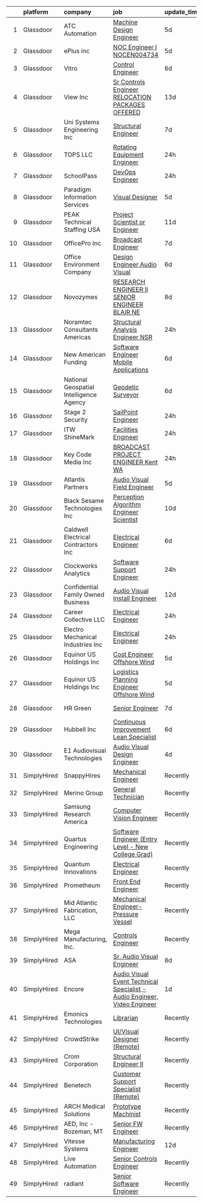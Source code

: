

|    | platform    | company                                 | job                                                                                                                                                                                                                                                                                                                                                                                                                                                                                                                                                                                                                                                                                                                                                                                                                                                                                                                                                                                                                                                                                          | update_time   | location                   |
|---:|:------------|:----------------------------------------|:---------------------------------------------------------------------------------------------------------------------------------------------------------------------------------------------------------------------------------------------------------------------------------------------------------------------------------------------------------------------------------------------------------------------------------------------------------------------------------------------------------------------------------------------------------------------------------------------------------------------------------------------------------------------------------------------------------------------------------------------------------------------------------------------------------------------------------------------------------------------------------------------------------------------------------------------------------------------------------------------------------------------------------------------------------------------------------------------|:--------------|:---------------------------|
|  1 | Glassdoor   | ATC Automation                          | [Machine Design Engineer](https://www.glassdoor.com/partner/jobListing.htm?pos=117&ao=1110586&s=58&guid=0000018316dd7e20a77c447eebcd74de&src=GD_JOB_AD&t=SR&vt=w&ea=1&cs=1_ecbd8f3d&cb=1662535958532&jobListingId=1008110578207&cpc=C6B4EF5A80B9F897&jrtk=3-0-1gcbdqvickf10801-1gcbdqvirihmq800-8392b6abfb5efa6f--6NYlbfkN0AxTW2I5hFMRs1ppfVaotPbiDcG--VYf6eQeyz1cvYZmvU7ipRBcyqBpcC9rIByUrSFZyx42CrwLrVhbfQ9snJD39V7r7CxggQeS0-r425oUZFC9vuHgg9oG16xTtpEcjtvWZW42ku6SxouiqMFgEivQUAhWzaJmOF49gFOVX9xqkWxNlug-GjwnFAkTm710B1swLps12nzHGLVaQYnrJo2N-PoyddDHggLhi41Vt2buU_cMXMZa5dT2bJsNh3nGsmkm0hxwEe_e3CBCYgjQBvj5_5b_ZLUOoxbLDJTFUaR4Roty-KPK3QXpTwGz89Q0HrKMoEBU60eCQx9YhmuvuwS9GNsYl5pnLnQUn1y7_IB2niDghSyDSGojB_f4ZJfnlH7Gx0aq9ISN-C009K_4ZmHe3e8GYH4NDym6tsbd4EID5JYdx1U8z1kPKp6dwgfEzWfgZc4vbVrtTKl_-LW9BryNvn6fpTQAW9h04g1AHtgsAWE2znO4VJQif8SsMmMQv2g2mbNZiBj276PcqWeFRt8)                                                                                                                                                                                                           | 5d            | Cookeville, TN             |
|  2 | Glassdoor   | ePlus inc                               | [NOC Engineer I   NOCEN004734](https://www.glassdoor.com/partner/jobListing.htm?pos=122&ao=1110586&s=58&guid=0000018316dd7e20a77c447eebcd74de&src=GD_JOB_AD&t=SR&vt=w&ea=1&cs=1_5dc84de3&cb=1662535958532&jobListingId=1008111393625&cpc=C4A69CCDBB3B9599&jrtk=3-0-1gcbdqvickf10801-1gcbdqvirihmq800-e62d58807affaec6--6NYlbfkN0B4q5ZfxtiYuHthRCrlNTaH3IgnRrb9iipLWN6eJD-7mZ_ik5fnnuNKhefJl6Hd361zlzf3QU9X6UiejdtsDhHShDiU1BZUW5A5RytRO4Ps3aKSwP3ZX7mBv3DvFTX_OuAv4cDBlZjjgLh0-7ix2jL-GRLng5TzsR9jFJZu558b7uMIYjus-rx0hupQzSFmDW-er1ECWT_o4trKLHRVT3gzqf85i8kWabKss5lHHsCCAYtjNsACwc8o9tcaTGMNlQjeYB8t0L8m9Ke3Chg3P0j7GyRA0u5fipw2k-HI3F7h5e_dHUaEA6cNLtcbwsF5i176Y-8_evFmfJPgB44HK7cyUua7i83tu3HadIcffguHSVPlHiUhlNMZ6SQojKUhJ0zPhQ9j7nDXBp428hhHTgtGpBuUxSDVSTTpRxU__MTKTQ4o7sZIVpJX3NaIFbeoQ2Msp5qpgZxkC7X28vWo3sid_6KUNsqmq8mqij4gcJsH0uAosD6o5gjKsSea_JNtBk5RXsa0DDCiswDwIaY7zdTqEFHsuBPjSGU%3D)                                                                                                                                                                                        | 5d            | Remote                     |
|  3 | Glassdoor   | Vitro                                   | [Control Engineer](https://www.glassdoor.com/partner/jobListing.htm?pos=115&ao=1110586&s=58&guid=0000018316dd7e20a77c447eebcd74de&src=GD_JOB_AD&t=SR&vt=w&ea=1&cs=1_7e924752&cb=1662535958531&jobListingId=1008106018521&cpc=BB41265FAA373850&jrtk=3-0-1gcbdqvickf10801-1gcbdqvirihmq800-3da37e8d4d71aeca--6NYlbfkN0CmoHxPwgEVBquF3gXrgxN522xrvyAfSOydE9nd9pCl5l9krlE-xcfRlmEKfDHt6LpwUTpr37CW8EsbkqTNHUt6ZGR_Df44UMxIQeI4BtUX1lHHikEWgDghCvzfOOPFbc1Ox3JXXddE084gfLNlc3-5Ur57so9XK-pESywotvaFGw73XQDWIBuLUxwBoEDeIZpw0EFcSnmNnQZm4RV_llJXJ-zVB5ljRVaZgFWSR6KpfJFhp6jzx41x9QadRqqTwKKsxZgzdyqLXbMLGNjpQ6c8Jju1DYxkwYeCjI1iNXKPnZunV9HVhhqargCzaciWxTeYsSzd_uE4hNN38IzSab3GNORPthYeStJ9YgkwWFjGsc4anKrFcjolWrbbGeoWk0heREUPTcDuK0GuxRIlMVi-xVgPRkT0Wg3eY1Hjo_KuAVNjEUu1npwoeGOvA9MFAIDyyGdEwuqOu9rMV8qoPrniVncAgPVDPjBo85_ddvieWQe9DDq45Y4i9Zq49pCLG-xCw4Ky9qIRbg%3D%3D)                                                                                                                                                                                                                      | 6d            | Salem, OR                  |
|  4 | Glassdoor   | View  Inc                               | [Sr  Controls Engineer RELOCATION PACKAGES OFFERED ](https://www.glassdoor.com/partner/jobListing.htm?pos=104&ao=1110586&s=58&guid=0000018316dd7e20a77c447eebcd74de&src=GD_JOB_AD&t=SR&vt=w&ea=1&cs=1_d43f19ec&cb=1662535958530&jobListingId=1008091705342&cpc=7F88A53B231DB5A2&jrtk=3-0-1gcbdqvickf10801-1gcbdqvirihmq800-14601f77e96c46fe--6NYlbfkN0Dxp9qpNDWgGBBZYNU2cI-Hby-RBAH9FTZGUz5sdBcoBrCp_Z2UkRh_9lB4NAXtCAPbVYEMbqAy7gE_RDGRj0jDYyqxIYWP_5BekXhjtPiuinbyMe8Uh1ewdpb9rgegqBZxkdFsNwxU6pcwiEXRXRt_dvjDQA9bAGPwwS86OMONJ5_lTzqRPF73lx8lkcVEKr-ei6UNTPXcBWDlXnsp5yPNETwRJ411W6KnPlJ3GsgAtILZ4ysSVjnF7BXfbQK8pSmWbUUKbHbHpArKNdN-JVKHSWQmOIGnxLPvQ0j2f-m7-PpV8z8JGyBuKAE6ij2WZvXtl5fyj7ITtLIhBum1xnFN5EyRuUL225Awbdw7UTO5F-COz6d3c7TeklWk2lFMK1oH1bMYyhE1pn_CaEKI5Vfo7D1fMBGQI-UT6XZAj0cjjCYECCPopn81_7yfphrnzt_mtsOYi7-tZXapQPdwsUaSDBYirRlrYkWL4PF9WX6MIKgYot2AL09Ey9R7eEE6bfcBSMNFBa67Pnq0_CRGaOtZS27ubFfSwCEmT54l5AgrsX0f0MDrh8fI)                                                                                                                                                | 13d           | Olive Branch, MS           |
|  5 | Glassdoor   | Uni Systems Engineering  Inc            | [Structural Engineer](https://www.glassdoor.com/partner/jobListing.htm?pos=105&ao=1110586&s=58&guid=0000018316dd7e20a77c447eebcd74de&src=GD_JOB_AD&t=SR&vt=w&ea=1&cs=1_6d573fd3&cb=1662535958530&jobListingId=1008103807697&cpc=A75C95C73A4E8B7C&jrtk=3-0-1gcbdqvickf10801-1gcbdqvirihmq800-0d20844192c24cff--6NYlbfkN0A4hgeKHdLyHgzaskNEvl2xXMVaueUT71iJOYpLYISQUHTwzmwXMv6kNOco5vvs4QeokPO2V3nktJpFAS7H-og5vAkESiTjrsD9rpim-4dmIIdvtDDlO05eReTbaSU2-wHQqeLnlL3v5TnNCk2h6uqYV38M_ZDFVoqkiBsfP775mEtACot5wEIO12-XgOGe4Lpwfx8uZFcCutuz2q8Lope_DTMlhO9FthSJZALu6Y3ZH-ITYedkAoY6tn8zcWTXV7aFTvexrsJv9W42MpWnxhegRhlA3pMIa-SqFy6TPkVKoQ7QqvtlqvkYMZ97KyelRfkxwRmv6k2KwZ7sG_0maDE9C8WoajuvzGkKKYYKXt5GKB9NA8wWgi7lqx3LEyhXkoqVvAk5iMR17Kg0zI0Qu7dSpqTSuO2snHhgHI6hTXaUXubB5ry2NJskSQA9VwXXF6hL3ud3HMJ_y232kV5vScw5sa_Oy335D4g8Otc8Uj9OBzSfwpsuofKtsRrC5OfcbrzCr9_jkoD0yw%3D%3D)                                                                                                                                                                                                                   | 7d            | Minneapolis, MN            |
|  6 | Glassdoor   | TOPS LLC                                | [Rotating Equipment Engineer](https://www.glassdoor.com/partner/jobListing.htm?pos=113&ao=1110586&s=58&guid=0000018316dd7e20a77c447eebcd74de&src=GD_JOB_AD&t=SR&vt=w&ea=1&cs=1_869ad7e6&cb=1662535958531&jobListingId=1008120919023&cpc=9E3121F390AE2874&jrtk=3-0-1gcbdqvickf10801-1gcbdqvirihmq800-0c9a04bfc421d009--6NYlbfkN0BZz8KV774Q7HHejtnP2PbhXnFnzGTD5fm4DQIk89wzV7m-_KDlbpFPEfm3Fm5iRiGHcKfBKBzIYB8SybcaviNSsWGOflTAsOf7vAirInvUPqxj7S4D8aBNpwHSukkMh4zy0jAEwNL9XOUoGWtUXfgOSue9kPW6X1r0-Qw0IdIlP7UYotSfHM9iRqRvi2l1sW4O8yfECfcMg6lwAe6BE3yHlmV2ysPliY8DydrKCnADkQ7AToAV4d48pwn8i2mM46wDba5mGDA_wQOA61h1BUoJ4uXRFxFS2Og_VrjGgxlx52CGf9gPUMza7yoFztPUZA28VGUtbx1AkaThlcG8LQmcYQb0Cs0DZc3t5g7DXsyQK7anfpfXG9dRN7tLpOj3yG-LSx8G6pKxHkecQep3KyGjHYPh-REbePAcDbaEAA2dz-wm5K8-HbFeuV4gEZCPrRZ4DZNTS2voHD1UyF_PiTVPFohuOlWXFbVtbwBTYjKJ5xfxCZR4ZNByP-zpaP1BgZCqthJtZkIvdQ%3D%3D)                                                                                                                                                                                                           | 24h           | Midland, TX                |
|  7 | Glassdoor   | SchoolPass                              | [DevOps Engineer](https://www.glassdoor.com/partner/jobListing.htm?pos=119&ao=1110586&s=58&guid=0000018316dd7e20a77c447eebcd74de&src=GD_JOB_AD&t=SR&vt=w&ea=1&cs=1_cd9792ae&cb=1662535958532&jobListingId=1008121500873&cpc=74FD5BE86273CE52&jrtk=3-0-1gcbdqvickf10801-1gcbdqvirihmq800-c71d19f271f654e7--6NYlbfkN0CtwOkgDuej6vPfWODMxjOIyNEohQmdYMppGq8y8dOpBjbpduG2qn5BAE57fIZUPY86lBH5W2kpVUOLHbqNhlK5a7harwnl6XCQAYRNdlF1wq2OPNKc0pv1lXKOhi7hV0bUQT5OHZrsmx-ySePh_1EVM7j-pFfr2x0fcIxWrTG5e4JZWrnwkfzX1LEaGnKsBYQ3BhraqH1PhMZjEgqDFyEU3GNANW6bsG0iPBUxaqHbPNIl_8wog1PwV6nkEs7cZYP-_sYpdko76a1T2973rmtl5biuMIb618HRXYRxPMJbhK8FoN7oP5lmBrVLz_GtPIic-31sTogw8yqsK7P62bmBZfzwJWsZGOIbCJdWygy3IvevYe5hNlSRTa4dYVphqnBJVZ2NbP-REYPuLokNm-XqT3qPjRKMFeLCx0qJA2RFjsO_tURowU3yp4fK_CoPN3rGyZ4SjLpm02MqwOjJI2tbteXsgfUTTuZKe6KCkQ4N-eA7BMe3s5Tx8Zp7DYikmnicfkegtuX33w%3D%3D)                                                                                                                                                                                                                       | 24h           | Remote                     |
|  8 | Glassdoor   | Paradigm Information Services           | [Visual Designer](https://www.glassdoor.com/partner/jobListing.htm?pos=130&ao=1110586&s=58&guid=0000018316dd7e20a77c447eebcd74de&src=GD_JOB_AD&t=SR&vt=w&cs=1_85eef5be&cb=1662535958533&jobListingId=1008112131927&cpc=71D4EE06E32D485A&jrtk=3-0-1gcbdqvickf10801-1gcbdqvirihmq800-4cdb3d30b84e9006--6NYlbfkN0BCrdkZwJJ7F46xjmsYHRIwMbsTlgNQHvWrG6TMtgfil7MMISLtDDZasha0E-9GBiuoRIGWNqBZtf_zjgV1aBYmpRaXqMlvcJAAU164ktJ18WqXyB_n9HHiAprAoiqKkBvKS_G5HMTH5rZpt0p6JuYxQ2Wy4XOPM_4VYrsmqJzFvv2k2oI7DwAGrPrpbbH3nZ41uDd3Q9pafhardw1Bp4hzGxpjpjZoJmxZndmx4UnLe2m1B7AcM29MetRqKrQr65WfrHwLEvG9H1GnUpuIpL3UsQpl1OFBdYYOZ-JQT72YhU9MQOyhVVdJBS5c9xEVcutMU6ihGzh9ZL_7_leKO7r-sv-4cQVhN1YC5k1-m7wQd6owOMjEmIbslONM2ePG1OuA7XUDqDwkEID_YP843mAfzzuMZ2IwYv6t-NxU34DdozvP937Cn5koHsd9Nn-TgJv4qjtyaqiY-3ZLg6kFGfUyPdUNr8imiAweSbfJsAdZDh7eycHknheHAOwWd4PGHok0e7qheeEEQA%3D%3D)                                                                                                                                                                                                                            | 5d            | San Diego, CA              |
|  9 | Glassdoor   | PEAK Technical Staffing USA             | [Project Scientist or Engineer](https://www.glassdoor.com/partner/jobListing.htm?pos=121&ao=1110586&s=58&guid=0000018316dd7e20a77c447eebcd74de&src=GD_JOB_AD&t=SR&vt=w&ea=1&cs=1_09c2b4ad&cb=1662535958532&jobListingId=1008097471670&cpc=0215C0D262B7DA96&jrtk=3-0-1gcbdqvickf10801-1gcbdqvirihmq800-d23e39e7204d0713--6NYlbfkN0B20m-AI7ta8PSQ37r03JgALjyOAOJXCRR2QVbUuq0zTRQrgPeVTlM7VmcQT2UX1OGiG1F-5W5JoOE2Gx7XMHu7fXduDT0qtEzp9io88mbP9UzDhOHctO4fs6xiFQTfWeUeQbD-dmPrIWdpenaTg0d6J03btil9by4zac8DKKIS-HVdnWnePLptYhsDH5O32NNlr91gsAFXvjshbbrwN3eOWDob7Xti1Wm_VOEQHjRqhuHQ8Mu5pM7DwdOFTxoG1PprpWEmajPOEM0RFFBPH2pSrQSkvn8dD9eYXUXtuwGleh_k6aBK0p0pBHia4BikdbXf8DVzZG18IbOJmChUr6M3U15SvHaDg-Cwfb86MdrnnyxpvOBFA2FmKjo5cXkqawHByANYIvrk9L4drZv8pxWGUePo9q0NtMOnxuN4KucMnfn_Y3edW7wW2q_GpmVWz0drVVGJWm194TMLlYZO2jUiju6lvCJ06LMdT4Bn2mUdF51aHwD1ajDHsFaF-Jt2kFiOEgcpH5XzYGNZV6Lfj1w5Bh7B92j5tZ4xkAnRFemGrvXFXBw7b0WvBK7P8OpMX12nCuZZAE973m7P_4z5iE4J_vk06KrT0lOHMqcBuDLQvBCDwFvoNyAefNGpwv1OcqEU2qJERZdci32f9AxTu0FSXeqrA41Rdf-nhnzsGdPWsVLV3ObVtikc)                                     | 11d           | Mobile, AL                 |
| 10 | Glassdoor   | OfficePro  Inc                          | [Broadcast Engineer](https://www.glassdoor.com/partner/jobListing.htm?pos=123&ao=1110586&s=58&guid=0000018316dd7e20a77c447eebcd74de&src=GD_JOB_AD&t=SR&vt=w&ea=1&cs=1_ea2e7b84&cb=1662535958532&jobListingId=1008104420243&cpc=618B7C2C2BCBC227&jrtk=3-0-1gcbdqvickf10801-1gcbdqvirihmq800-2d51e1f81163b2be--6NYlbfkN0D_8t2m6d50VhCpl4Fo9khjsC-oEtwkXb0TgrV3aVXbw4PK2Pzgt5bhDy7TAo35CUgnnQrlZMay49nq6opFI9fGCYkUnrU6m05JDrkXA7z_c7ZoitSeRJMer09WkT0fMVsdaNxq9p236xN3hPMTUZyAG9nPtfAgMDjMIkaqTPBtJCNazaU5Vtz2zm8t0fKooLaVFOBBO0O6oMKpEK48pUB9p7lw9k3DjK5-epk4z6dEq-8XKXvWKESotbyetfETg0oJxYV38Okge1GTrlBNNXQHCjA9tB-hpOKf8X0iqJyGJUWT0XI7LfBkjpYV47YzEhfuerfu4_z2PdRlld-TX7P0ftu2KtRS4P7_Ch37bCsmiT9jtQyZchT47rsKyQ7PzsLXHXZ6Z8juhTNA88ZRRCWGpbhvZLz8H9fmB9Ui4EiQKVSltwI1Ap0jmYCK8LPsUyRgCZTg6ndqsynvnT8UgcV-KcNl_zFuE30dGbEakZ7eF2fB1_FJ_n6Q4rtJJ86qQp4%3D)                                                                                                                                                                                                                                  | 7d            | Austin, TX                 |
| 11 | Glassdoor   | Office Environment Company              | [Design Engineer  Audio Visual](https://www.glassdoor.com/partner/jobListing.htm?pos=101&ao=1110586&s=58&guid=0000018316dd7e20a77c447eebcd74de&src=GD_JOB_AD&t=SR&vt=w&ea=1&cs=1_6ca7f065&cb=1662535958530&jobListingId=1008105675158&cpc=DACC69BB79D5C7D6&jrtk=3-0-1gcbdqvickf10801-1gcbdqvirihmq800-1fbf439055fb4466--6NYlbfkN0DfhRLDY5E7BVY3xhBTAobuSaZ3WR2SqAJ-w4NHeQGDZ_V54dt5D1-93CIxm49b3ScKRUMGAN3c7kXomdM_nSbi5TsrRxuoiedRRbllKH5jKiPJZbmarQ6L5zyZQcCm9M5ZPQPcr28TyMu0e3RQbetwTNGb8HnWbp2udjz0Gdl3J3ZqO1UkCQ0ankTNWw7Icmqt0yV0LuoGrbddaPwGvVft9STkScjo_ExhXm9_wuRiLbMOMg6Ldr4wZbKN7F-jotv_eH383Q_S2pn6ICnGtJbRMHp7uS4z6XR-u9h3Qlq4Hi8_G4tPXMWfTNrR_NpJUk2gOIeatiRLfrKE-5CfZ-YJWI1gRfCOKvEL7hz5RcmGdVqTkoly_SAv18ul-is-HvpKYWjua629j_zcUK7hCS_BSFIDBhTC7u_-b5sxHDztEG9V0VTGKYE3xAWHB-R4AvQJt3zwzyTWCRz377v698r46eBHClSfqO2q3fgpwweXPimXWL0869C1rf2RxCFdqNTO8FEqZJFIWuFbasDwQ-cz)                                                                                                                                                                                                     | 6d            | Boise, ID                  |
| 12 | Glassdoor   | Novozymes                               | [RESEARCH ENGINEER II   SENIOR ENGINEER   BLAIR  NE](https://www.glassdoor.com/partner/jobListing.htm?pos=124&ao=1110586&s=58&guid=0000018316dd7e20a77c447eebcd74de&src=GD_JOB_AD&t=SR&vt=w&cs=1_e4c27221&cb=1662535958532&jobListingId=1008101677567&cpc=2C0945AC5067B68B&jrtk=3-0-1gcbdqvickf10801-1gcbdqvirihmq800-3e5296bc081f0c57--6NYlbfkN0DzYURYHhOhcSs2kH59Vbc5dm2dr9cX_ohkgLaX2Bn0uAh7Jbtz3TTEINapujOv5k1-e5h44aEMS9wdOKrNtQpIAhlIqU6Z1u8SJ2J4MLWDmfpLfBsVOO73SMubbFa_3cHg-c4HC9XrUBsQD5CVzG10SrVMH-lz9NRbXCBDAN6hVemp9hCU0d4TndoRDGqvDnguz8gtDh85hlZyE0u0gtMYOdL-KUP1ZOms_v-gPggwvOllREwSoWuarmuT_lY0_3K6FYajz1uoPXbmsScM0fSSMjUgDmHOUBr-vLxua-irdZchRSq8O8e3NUSb1UjgPKGrbQ5jyoT1iKkLZyFg1Zjx9D9qma8TbJyWrmtx5e2NxHQaeosKkoaBnHGpafcOKtnbgi04WNjMcBI2Tl6S3dOD-pe0xnnuTGF7kaGCYfqz6OHyYh7LqTyMjsg6u013OG25RUbqRRyBl21ROOpARBf2e6Yde9TH2s0qlNS48fs9gnUTOSJlz7BK3Pi3umER8EbWnuTeVC12B0XZAFSjxCHHktpsWqdCJ07NQ2t9ESFkZMu5CKcmG_QAC1gSCca1o5kWtEuETrg-aTVgMcKaVVVMB03ksSiLDbbDgNMYrGcCx5l3Ry3Lq1TsfUk362hN_3c%3D)                                                                       | 8d            | Blair, NE                  |
| 13 | Glassdoor   | Noramtec Consultants Americas           | [Structural Analysis Engineer   NSR](https://www.glassdoor.com/partner/jobListing.htm?pos=128&ao=1110586&s=58&guid=0000018316dd7e20a77c447eebcd74de&src=GD_JOB_AD&t=SR&vt=w&ea=1&cs=1_10a23978&cb=1662535958533&jobListingId=1008120853021&cpc=A1F772DE77098288&jrtk=3-0-1gcbdqvickf10801-1gcbdqvirihmq800-3a5feb79f4159066--6NYlbfkN0DP5iA7rczblxWEmgIPMCbtpntgjKYhcofeH2wrZYmOPqkjhZQvSyVW_dxwzepuYH5365xItgf-UVt6aZ_iVDNYxMLY5oTACmB1uPS3G6qTCAj-0ri3vj_WsRMctfEhM9z9LzwmM0avbQNZb0UKteKCPzYxuBWHc6vfn6rvP7oiwNQ4Z-VCH0CUG5AVHDr-YKgjcQjPPJ6sKm-S2Zhtpzh4BwaXWZaEIanbFW-wc0FCLpWlZ0z0kYCR2KbUlVw6pRkzzhTqG-iOe1GS7ZP07MgCV7TNAgr-H9oRZriaxHuuURr2E1TgT4PMesVjSpcniexkn_JADP4Cig8DJrO5esAhqF0IPH-GJWdlnsIrjKc5QfE95r_1IjNybumL_wYqUPsOOtDF7T7dyNtFsFcG8vtl5Mzp7UdbyRSouDuxYXwFmkqRAZ6C68po_zrUX_vfiLMwv41iaYvDy9NTT-jDeui1Nxei6X5nJiBOW3hN81lr4ZujS-DoRFgIhmy9awxL0xAgYo5uF1PShQfYFBiBblXB)                                                                                                                                                                                                | 24h           | Indianapolis, IN           |
| 14 | Glassdoor   | New American Funding                    | [Software Engineer Mobile Applications](https://www.glassdoor.com/partner/jobListing.htm?pos=129&ao=1110586&s=58&guid=0000018316dd7e20a77c447eebcd74de&src=GD_JOB_AD&t=SR&vt=w&ea=1&cs=1_109be15e&cb=1662535958533&jobListingId=1008106208301&cpc=48B9F4758953335C&jrtk=3-0-1gcbdqvickf10801-1gcbdqvirihmq800-562762d3f7158ad4--6NYlbfkN0C2BFb7Ub2YUp4strrym9V3pWtjyRKtgHKt_kMzkewmGGJEved23y_kY-GSZp2akmMjsUKV7R2bQb72BZ1jI68-VYGWPKxXgMTueYPUjaNRXL9wU_G2hgCNqNMC5RztqPrMlW1nR6Ni6Qj-zJE3RvZpH_PkaF0yt89kK6_4QZW1UycLnvJjnK3W5f8ltyOPb4ekvGn5SBdIAkNmhC2KW7SMWpG0wn8zkws90NLO61V3imzCx0Rxs-o9k_g8cFyowhA_WKe5ipP_-gWqgPofKIaMEz7RoP0-7ZbzL8sZYtA-75sQWHhL-b7F3jyPg_mdkQilZZfppaP8cP1mivVGztWVed3eQ4rBRJSmx8yfh1AH4P0dWy2Cl5g5fUalc__shEgxx1XqOxl2LVohissZncyWk97Ot7DzOnhj36qo0-IsRA03pKKjH47DiezQWds2RWR66R8jrP8CoOvxbxDmA2TTbuB-anR65NR2jB27PsuN-tlGEXUWB2rLLyGSwIDcqSLqRCJslYeR17oJk_O_ZjUmeLNDdw1Xykw%3D)                                                                                                                                                                               | 6d            | Remote                     |
| 15 | Glassdoor   | National Geospatial Intelligence Agency | [Geodetic Surveyor](https://www.glassdoor.com/partner/jobListing.htm?pos=125&ao=1110586&s=58&guid=0000018316dd7e20a77c447eebcd74de&src=GD_JOB_AD&t=SR&vt=w&cs=1_f2b8899a&cb=1662535958532&jobListingId=1008105862411&cpc=E521981D00147CE2&jrtk=3-0-1gcbdqvickf10801-1gcbdqvirihmq800-a22b6bb25266de0b--6NYlbfkN0DV4VMfmBJI2fADxaSmO4APG19pQrP8HAfsIrAnoAIqcE_rNq7i6_LcOkQ9cOCbeF5cRvZfs5Va6AMvw6H6hQ6plovguo91NVvucUQRddPzmIh5AUUQfXGaPVqHDrkmifU2xsMijZ_iCLlw4zmxSdKITrUlZUJKPFpqU8W-Fn6ODe87w954FExzqpiL1UyFOFR8EucNxE0lH7nsk8PSeesytTN6c3nzOBjl5WVqkuhjA-68asrU4ed0nS7JKq-y2HA24lEZ-KQiEvevypcHZenLwtjdkhYQfMZeeRKgY92iSHTvF0Ej6rVDV-Xw081G3F67DueWBBu89daAipcjZZakLyPn8_pLjojOTp869jvjJTnWoYRLDOJB7UHbVMO6i_2bS8vtgjrjmsAEK8kfjX6kB1x5By5XslJCN-LRQ1FfwjWyNiX2uk1iYjYpq6jQwZeQb2AJQxowSGPo6Yo9sOC8OSBLMwUV9tp-4lzTvSWJPKqf9TCZDQHB1g_7y_fFNdWxv2uUGH4TbQ%3D%3D)                                                                                                                                                                                                                          | 6d            | Saint Louis, MO            |
| 16 | Glassdoor   | Stage 2 Security                        | [SailPoint Engineer](https://www.glassdoor.com/partner/jobListing.htm?pos=108&ao=1110586&s=58&guid=0000018316dd7e20a77c447eebcd74de&src=GD_JOB_AD&t=SR&vt=w&ea=1&cs=1_038c9fb9&cb=1662535958530&jobListingId=1008122108192&cpc=020BE1DDE5A95971&jrtk=3-0-1gcbdqvickf10801-1gcbdqvirihmq800-ab52e1fe7014b250--6NYlbfkN0A8T88lZYuzf-YiSocU980sXMNm8VYjkAjpTeJrhsXZBo5azuizjI5jDhn4NeyRL-DWMQZMu4xJQ5l7A6741QzoSK_bKV8uZMTRXsP6FYiybRrntL91jxXSP0VTeicyFcD6kJSww4hA0lorlDb8qW9GgVuiVIoLkqh2Xe1m9KGqmL7OKOrAd9lgoi8wFgWQpWbJKfPK0VeNSZb8D-FfSR00ai9ekuN6KPv4Ga8v_HmVoyIs31nf1XMAbzYZGZDI2CSrZf15IPsZHjM18VA_nVVwTxIw-LWlJU5PM1x4k6a8hR9M6loPH80Eaq7YksT9hGCUXgPQ6j_t1aVGQkv92lkE4aseTVQ-P94O-9JVps3ufHubpcyJ2-3yaxP9z-Lqd_WshcQPW9cIjlNINyrR6dszbtHdshjSmvb88Rt7cZmpYzdXHeAXc7zB0UfWslkGMxGXThsn23QJoEFyYaqbvrCzMGvgB_glhr-0xMj8b_Cvupjc6naNS5L8pBAI1ZG0KDf3sgZYmzZ8CXxzp9VG1N2Xzx7IGiqQwNUTJRqv9yG8UQ%3D%3D)                                                                                                                                                                                    | 24h           | Remote                     |
| 17 | Glassdoor   | ITW ShineMark                           | [Facilities Engineer](https://www.glassdoor.com/partner/jobListing.htm?pos=106&ao=1110586&s=58&guid=0000018316dd7e20a77c447eebcd74de&src=GD_JOB_AD&t=SR&vt=w&ea=1&cs=1_739db34d&cb=1662535958530&jobListingId=1008120376192&cpc=EE88C8A3E1CFDFA5&jrtk=3-0-1gcbdqvickf10801-1gcbdqvirihmq800-44c0b17439326c17--6NYlbfkN0DdLn5tXN_RiyJSiFodarGZFJKa8s6F6AK0THPBWp05MWFlkDe5FfH8VI1yTda2cv7r5i21vYl6A1-saS5tN1Q05MKCOARYjNPlpk1tyj7Y9sIEQGFgsN8MFSpjXA44-pStfchBBTaaSNZbaSENCGpvlKMqk9iIdO6qAWOpK2-AKZDH0dmNZ2i4sqPP4mx_wAgy8iDUhKdnE3821msQ2hpXfOyZ19L_DNu8CV4Pk4G2gRIPEd6G1V9eLptUupWyaoYOVgiQeh2a9AgNZFuZo5H8_KwWIR1CZwNwPrFWI9byMq5rCHOIZ-Rw6Cih0ZMYf0NPFZlUMCXxDS5UtgrUxoBoUCwIogeQ9mTICBhKdBdWKggjTaCJ7rjEI9qaqsdgZAQ4Eqqz7v3R17B6OSHUayVQs8aDWBNayJu7iIyfvK2SB6x28Am2IzY9nsBH8gGLC2yWO-rVuwC7wXFcy63Wf6OVLoHX3cksG5PNhgvjfF62Nx0plo65o7RpbdKETSVSdH_1f2fBIHOrGg%3D%3D)                                                                                                                                                                                                                   | 24h           | Newburyport, MA            |
| 18 | Glassdoor   | Key Code Media  Inc                     | [BROADCAST PROJECT ENGINEER   Kent  WA](https://www.glassdoor.com/partner/jobListing.htm?pos=110&ao=1110586&s=58&guid=0000018316dd7e20a77c447eebcd74de&src=GD_JOB_AD&t=SR&vt=w&ea=1&cs=1_c2988373&cb=1662535958531&jobListingId=1008121347823&cpc=8BB092BD934645DB&jrtk=3-0-1gcbdqvickf10801-1gcbdqvirihmq800-72c09329cab7f2a0--6NYlbfkN0DeyJ4CP5CzwT7broxeUwKBt3co1QwKwWitRQqJu2WRZ7VTCBHWaFrMvZ_3z0m_ZZdY2rQN8T5uL75e2TB78x8aHns3MSS88q-Mbwd42VmLHR2fSmQNP92DHHgcpYEDVSK4A6Y-QlmDEZjRt5wZZG1pxCvVz88uAKptwSNUJBin0miACgssDkiQvvLbP_jV-DFtoqjchiGFQ0XmcE2itSV2AuNWR-m53Y2xCzeJ0pJid9zpT1zc7lSsGSuT3QtKQvV815xMYkAOu5ASQ7Kt2VjED8mB7k4PKpoeCdheqd9PTuTbIcHpzmDsH_U-QiUh2iK-QyqSez3m38YeVBiJnoAueOjfZ9ETFILVSoWJsWBrcG-f4vP4-b9CABlJ0vLaAjflJ6BSLKBP7uejI5Z68ZLqFLmPW7ArUh-kYHLsylqJbpkt3Di3sCWIht2VkKpRQQFfaT5Y_SwdUK1TJxZvk2QNSleWH8Hijf7ydNB8JiWZP1rSWZknw44o53_WSNDdWfnRk6UXCQFpHQ%3D%3D)                                                                                                                                                                                                 | 24h           | Kent, WA                   |
| 19 | Glassdoor   | Atlantis Partners                       | [Audio Visual Field Engineer](https://www.glassdoor.com/partner/jobListing.htm?pos=118&ao=1110586&s=58&guid=0000018316dd7e20a77c447eebcd74de&src=GD_JOB_AD&t=SR&vt=w&ea=1&cs=1_4b78909c&cb=1662535958532&jobListingId=1008110928094&cpc=751E07EB93E4E93C&jrtk=3-0-1gcbdqvickf10801-1gcbdqvirihmq800-c90aae9174dd2011--6NYlbfkN0Bzkuy17zoNwKMVjyusHhR7JNYo3SmelKzW8jp1Pa4Tk2raGOEy5KgP-CL7RNQzIJddcZDa4uuKn2ONS8DoAqTT7XBXbcYTPeAPUMxEs4x3yv6YoHBkvECuBG7_KFHzEF3DxrEh_aWZmWTcgG97spBT_H6wMjX8n360IfxP1rUzk7NCWATTbil92OMYc6UjwL5TGPxZP-_GpmvusH9_503-MwmuQ5GUyQSY0nuRPi7VQJPmulCQ9OTr6soOALmCFEq_x19ejFlKaSgUW46yvINDFFQUerLCHOjhTG7ts6P1Hy7suaf73T9bKon9fgjnlTbVFAeBfN1CaNIrrWhpgXTviZg0_1_I5S4ihM62CE0ZVozWGtjB9KY1KIecQ96SAYJKJr-abMiIlbFkA39W9cVaYuQ4yBzZ3-wK6mfCkAL176fW6Dgkiy-uZi1He8XMouqGLKyLJ7yh6xIv2cIwXaXuKSpKE5H02hydcZTfKPvHkFx2e_yZvWtQtg6VhdmsHCsSdh7Ky6GSHw%3D%3D)                                                                                                                                                                                                           | 5d            | New York, NY               |
| 20 | Glassdoor   | Black Sesame Technologies Inc           | [Perception Algorithm Engineer Scientist](https://www.glassdoor.com/partner/jobListing.htm?pos=120&ao=1110586&s=58&guid=0000018316dd7e20a77c447eebcd74de&src=GD_JOB_AD&t=SR&vt=w&ea=1&cs=1_c71f66b1&cb=1662535958532&jobListingId=1008098487825&cpc=5F8B9684766EE3AF&jrtk=3-0-1gcbdqvickf10801-1gcbdqvirihmq800-c3521e09763f3571--6NYlbfkN0C1y6JstYOqKQSjlTzRNpLqbqc-mamcipwBCr4Y7LMyiluAs-o5z_e_okRZS9FQdbftxsT3fbiuqVw35TUbdAYh4NJuhU-3Q3jHuXL5MSE3OpRApm2MIDjKZeZOrnzeVRY6I68V4ME0jePah8BGdGWRqG_XXGF4hlcsio1L8Ys8wSAOaZdT4onGVJ5HUCkcQZgwovCdEwFsEXXUFf_X6pqTgo5xAzbS2T8FjRH3zYJ10deHaskUjuM077leLwcrgNd-PClwL3LDJqKogEXh5O6asUXzeonU1M5z-SQAw97Vaxv7BDQ_XBZRH6G-Z5X0lVJjD549c1VdwQ0BqF_AJWOaF9REVpgZbwFL61uCrzQrdyBv2fMGMdj94gOdDo-GT5sfDlIJTs82WpncUVTxzb-K_Br5SVeI5byvOhZqaivSNRQUwXVsbRL81rbuIk8MSgYubGaX1c3kW20Epc_KlZxwlG229lVRsn_loerfWFm2GvwOwazaePZgSpA6munJ-kbt9TIK8fW1neNl1dSp9Yg-xClngMQNPz0%3D)                                                                                                                                                                             | 10d           | San Jose, CA               |
| 21 | Glassdoor   | Caldwell Electrical Contractors  Inc    | [Electrical Engineer](https://www.glassdoor.com/partner/jobListing.htm?pos=103&ao=1110586&s=58&guid=0000018316dd7e20a77c447eebcd74de&src=GD_JOB_AD&t=SR&vt=w&ea=1&cs=1_0991e3f9&cb=1662535958530&jobListingId=1008105759850&cpc=24A9CCBCF91F1DCA&jrtk=3-0-1gcbdqvickf10801-1gcbdqvirihmq800-c5789d04e77af8da--6NYlbfkN0D788tVLZnHYB2JKTLmCXo4PydfvtZKcdbYx6lxKaz3ItHoPq3a-80QHd2lDdgq2WhtA_vdedbYtVS_WTcUcZy-kUwfyy19meEkqRNnzaV1sVr3plc3XvwkcjGUDuF0CXUKTGV2Na5AOUV1WG6Vu7a2z_2uILoQWyvWBxirGVQvZTJSMY91X631w5i3lyTZyENxLlEPsVM7cE4tJaqZ6plh5Y9geMTYBl6gi98lfuniMU63tkIuv9qRw3IA6chw8UqVeg1A9tMe35eKNH_e-O5z7VBFTAixg2qv6gmZNliJDTigKf3yzGCjqL9oCjSxdyU7UwQhAcLWv8XYNVFs7xEtbQINtpxwQpD2O_wyTvPURqIy1EWCBdlCfA1HX5v_UQiXyOoDSlSDocPSET5CaMmveJSSHSSbT2UPlRMeF4rbIQwjj9sX9SomESejeslALV7ob-deHuxXHYHCUfS9gPD_W65FxHnXnQWvhsi7LMgxDDfW7YYBnVxpLao2yfunQntjSLKeCUvGmg%3D%3D)                                                                                                                                                                                                                   | 6d            | Gainesville, GA            |
| 22 | Glassdoor   | Clockworks Analytics                    | [Software Support Engineer](https://www.glassdoor.com/partner/jobListing.htm?pos=116&ao=1110586&s=58&guid=0000018316dd7e20a77c447eebcd74de&src=GD_JOB_AD&t=SR&vt=w&ea=1&cs=1_9e57088e&cb=1662535958531&jobListingId=1008121698315&cpc=88C71AD61D38E582&jrtk=3-0-1gcbdqvickf10801-1gcbdqvirihmq800-2661ce94089a0592--6NYlbfkN0BxkLIcfe0oqaYINownie861a0BJtkzmJW-WyGv8J0JYOtHV1ep8m0iaP5v614nI-PJbfQ_UMnb_xv0SqsmI31aD_P8kvAu3nrr-NtaWAmMtA9YPR3x-MeptLqA5no66nQnEV2y--RdPyHqDbS_ZVOqVsDrVnFuObCpUBJGpnRkLclzIBuQuIC89bi2STwvwlNglF1YaakioIt0nRYLAO9cghFtGvBa14Mi8WfDeo1qXOamfZYUhrn0Pi8Q46dhQMF6viNuRIfj8I4MY04akvPixEaiFHzbmLrIH_KtJCyZflJCYVRBflbk2uQC8OL1jYhwr1WqNMcY1UaWBW8KrAoTz0TanuDBpBQ59sQhk43Jn93dXorUnoNknEN80OYgXZR8vrDkMhLEZvyRDrkJxBQtiPAgtSXKG1mWTqKPqZGE9wxDxIFudMB1eTgXR1P08jGpSyB-NzFo9e0X0vSap5GZkJoHuenZ8CwKjbnF8G5HxNcLFmJ7CD3tPWPWG89wO2DlV95TzpfglA%3D%3D)                                                                                                                                                                                                             | 24h           | Remote                     |
| 23 | Glassdoor   | Confidential   Family Owned Business    | [Audio Visual Install Engineer](https://www.glassdoor.com/partner/jobListing.htm?pos=112&ao=1110586&s=58&guid=0000018316dd7e20a77c447eebcd74de&src=GD_JOB_AD&t=SR&vt=w&ea=1&cs=1_5e823471&cb=1662535958531&jobListingId=1008093620010&cpc=006647ECB170E34D&jrtk=3-0-1gcbdqvickf10801-1gcbdqvirihmq800-8351638004ed9ba2--6NYlbfkN0AmKJ0F-d9xa_gIHcuEmcrcHxM_bdhlVO0AJ5gaR5K1J72Z1Mzppb5uYUFF0EBpm4Fb6vNpi4fmP_jB5ppA4fkJduXgJdopSq_n2KqEL-MZ4SmQ52cRgen9q3I4Yxb70Gn6pjgU_Il7NZpmMcKAITkY0h47ZTq_Qb-atuj1j6aeRTAis5yGeaubEphl9-M3-2nGBbxkc8OAsSRMV1hJtjuN1m4qBCH0IU9VrM3AiX1bgzEPKfW8V_HA3ZjfgHBxdq9-_fWq6zimUX1-czpJVNa6g-0x_o6FZxGHrhC3M2IsYguoTkdSeCsb-k9o8cxlcQaAobCnKn9aWPdUY2jeZ7AoRh7b3RWjV1B6vdf3qwLzy-UV9OG0eD5x9Fdeo3giBXnpmvAq-fPoFB6Fm0nYrGKtCtCn6n8wAAKqhqsfRB64uIW3fBKm3wFhdqBwhQeuan3Inv_bO_V3lqUCNpv8dvaFdMSroS7sfG9O9Dz6aDBVeWXgoXa1Nvir9xyxyytYsdJPktkj9e3sAHt6qKT9hp4s)                                                                                                                                                                                                     | 12d           | Houston, TX                |
| 24 | Glassdoor   | Career Collective  LLC                  | [Electrical Engineer](https://www.glassdoor.com/partner/jobListing.htm?pos=126&ao=1110586&s=58&guid=0000018316dd7e20a77c447eebcd74de&src=GD_JOB_AD&t=SR&vt=w&ea=1&cs=1_50c1fbc8&cb=1662535958533&jobListingId=1008120413462&cpc=619322B613A5457C&jrtk=3-0-1gcbdqvickf10801-1gcbdqvirihmq800-2eeb9456ab838cc9--6NYlbfkN0AY4guaBc_odNxnJHTncvfwFu86WvDwtbc_K-gSZc1x5NPDcKz_OCFY5hxcHke5vIXnOIEsbX3MNkvp4pwWLljqUnqu5FUcor-iL5WZ1QI2Z6qAX-KfuqqtA2iXshnfDvE3QLbjzqZ3aDgJQDEjESYLRMCLtPPdeRVV-c18ZR2Bbod0YwWsrQ3IgWUKZVJBwkbOZMOAa38E53Sc6tGMm7qQq3Nv4DwcJ7k_hYK7N5Jaon2zcaKWSdXU_tlhM2srTdxb9bDldR6hpRD4Tew16LoJoTRImGVBlT9jJDXNSva98mxa_eI6rUuaOCnTGd9H7nDh92YKH55G4ds4KsU7dLuhM7taqgpC5KTmFqtfWOPLPQsBSGqhQg-krW2QFaEbtvysMN5hdD0Iyqi_Bpo7uPKju4h4Rx_NLHVTZbRSsS_bCWi-8UdSN97H7gaulEAvOQzpIyL_R0akVh6QDsXtDhFTeixqwtcWMupdX51FApBdViGQ3zctirFndnvAc5CiT0V5ECOLQilgMw%3D%3D)                                                                                                                                                                                                                   | 24h           | Denver, CO                 |
| 25 | Glassdoor   | Electro Mechanical Industries  Inc      | [Electrical Engineer](https://www.glassdoor.com/partner/jobListing.htm?pos=127&ao=1110586&s=58&guid=0000018316dd7e20a77c447eebcd74de&src=GD_JOB_AD&t=SR&vt=w&ea=1&cs=1_9f10f048&cb=1662535958533&jobListingId=1008120668226&cpc=39EF89E0C6A5CFA2&jrtk=3-0-1gcbdqvickf10801-1gcbdqvirihmq800-284c0c9d257aad52--6NYlbfkN0D3_HctuqpOfrO2rhrAC-ktBYgyBmb0htGnyn8ONGRm244Jgb7KxuJ-B4FVptT3VnbsrL0uFoEH6Qu_ek_wxIfIrIzq75Z9soLRhN-adSL8ZXwCfZHjZ5A8ngLARdxdMwZyqz9RvOnv0448KR2kEaSR6OkZn2OQkJ09cJ5QWk81XE-0yMA18r561Aa6W0SrREO9ksPHcaVbdbGrVWaMA-m6rmj4g3tQzacJ582NhBq4eTlN4Yy_CrJUE6PzTu_gmAuULTT2d-QsSQ-4xi0fNh7BgG4BtFMw9OQvQVQzjoohI0qXINkukvarGhgLno1-Tli6J-oUmNdFXGqGGE-PGy17Q3jTaTUDsKcNpWbG3ARw3blzDNht00XM0AZt4mS8x13oej-Mola4n4SCxnI2kbHA3OIJAgQiJj7HiTyg7N077Gx9F8hfbi9L9KG8vB6XrTSXO1-eBdGHflz7btLsFNEPFUDAoBvetttPq8QqaPQvKAH6p3eC5qgeqyklzcYVZf215LvpE9z-Wg%3D%3D)                                                                                                                                                                                                                   | 24h           | Minneapolis, MN            |
| 26 | Glassdoor   | Equinor US Holdings Inc                 | [Cost Engineer  Offshore Wind](https://www.glassdoor.com/partner/jobListing.htm?pos=107&ao=1110586&s=58&guid=0000018316dd7e20a77c447eebcd74de&src=GD_JOB_AD&t=SR&vt=w&cs=1_72e070ef&cb=1662535958530&jobListingId=1008111317809&cpc=64700DB08BFD2EAE&jrtk=3-0-1gcbdqvickf10801-1gcbdqvirihmq800-7b293042f945d792--6NYlbfkN0BlkaGoolSzreTGnnVP3nHf4jqpzqQ2ZdTEUjpG826sDQwotBQSl9tbPeet8uxgt_gWqAzOT7jFRKSgYCbEySFl-LnlbTgsrfYdnVmJckkS34gE802a8xsPxM4ICWpVmIbnF8gEgplqCSqkA-Ptytdi_cADiSxwWfbdNjoD4-j5wPIMTZE3VfivSQSGVB4JLqrl1Bk2UmfU8dCHISuqXHFK8jWaOEpdvme92riOQ-uV62i03zrWz3fKxXzgWrs6q6IoYuzhMorlf1p9avwGBVNipXDJD63bQN7anAPjaRnN6SxvZmrBfGyRxbwYS7jwRxH0FuReYuGA0FCo70aS32FQmUnOWHHolzt0tI-KBsGycVbHgxA-dGzlL9x0p3kcLGTBGXYQpC2tsHvQDFuUkO1r3jlpnpOB00vr6AIso2YFmjiYhAlRUWaWkp2Cdy4l187wIsBiUBqs9CF8Iwr4empo2Xbh5HedhwovAa7BtZq7_Hy3b64xC4d-0Vg7vjZP-IGVuK6v8WbdjIwktgWSZvVeS_29gtLoabinSU_f_CIlTR6iQoXc2E9-eIIM__7t0-cjupuWB7MZCi2ACOKEKpyzpCOkaqf-TrJo9ZMlpGPnzdbcIC38XSrVlFau6vbEME1MIy_Tu1YTFYTPvOxGLwJEVZEnqOG-uaQK2WsZ2nddq6ywgUisxsKstvTRDmaQNiUFV9IQtP4_fA%3D%3D)               | 5d            | New York, NY               |
| 27 | Glassdoor   | Equinor US Holdings Inc                 | [Logistics Planning Engineer  Offshore Wind](https://www.glassdoor.com/partner/jobListing.htm?pos=109&ao=1110586&s=58&guid=0000018316dd7e20a77c447eebcd74de&src=GD_JOB_AD&t=SR&vt=w&cs=1_6b018817&cb=1662535958530&jobListingId=1008111317643&cpc=3BDFD099D8AB9A68&jrtk=3-0-1gcbdqvickf10801-1gcbdqvirihmq800-aae038cc7f79704e--6NYlbfkN0BlkaGoolSzreTGnnVP3nHf4jqpzqQ2ZdTEUjpG826sDQwotBQSl9tbPeet8uxgt_gWqAzOT7jFRIO7CN_4D30USXQ5-ZYbHEKhQcfbnJS2y221Kfv1HZTajTVyLMzkRYj_6Nm5_V_wyTin1nSydLmeS5ppGswSnZVjUARh5ymMKmb7V3mcoLvYvD8ks6zSMDsr-BnT2kLDPnvPbdl4rVI7i458ZmjHmRdbJfgUFn3uWVvaqSjJonrUSibt58kGwkW5MpLOMDYpwIo6_g3InYoDbYgfQMP-I6LgtMKsZiFopSQgIrLrArHrxXKuGrEBMvZhna9qDQCbv_SeK0Ut3wmNX-Wcf46uv2Ri_ZJKxDDWpFvjwY-uXCK8-_s59FWIMAWIlBYgVGjbUGLFcgOG3Y2M3K7MfMhW5lZyfHtxxLbUv_yRcL7PElfFzYwYAZRJuToFjEpShZeNj-kfjHFVPlvszlRgVVCImwTSvsbcTZKeZn1ig36rQG5r3tmdAk_zF-PgTz7_bGQOs8VqON8mDmzJO16iLuSyWwjycJn6YxPXA78MQYG3zatw9cxVHBq3x8FpP1GeNAYIHoaggFYZ1I1avijlOZwOqPINXz3-deYP2HRjsA5QIgnN9lt9JVanu_dNGIDxxD6ZXLVFDFWKLT2lnejwqhb3KhXD4BjdNia-6-ChPDu8zVUPNCauPGayks7kGsXinUMc4w%3D%3D) | 5d            | Stamford, CT               |
| 28 | Glassdoor   | HR Green                                | [Senior Engineer](https://www.glassdoor.com/partner/jobListing.htm?pos=111&ao=1110586&s=58&guid=0000018316dd7e20a77c447eebcd74de&src=GD_JOB_AD&t=SR&vt=w&ea=1&cs=1_a5a06b4f&cb=1662535958531&jobListingId=1008103797663&cpc=CA71C00C0B35B860&jrtk=3-0-1gcbdqvickf10801-1gcbdqvirihmq800-e10990b41f44b0c3--6NYlbfkN0BxZgn50Twco20qzNqQlrdg8nFmpAv8O_TpqLs5FokkdM33xPNoGqnDzvEBhl0c08aoP1jpfwLSrubhaEPKCbGY1co9Knl_zTvcvSBhYgSGxVpvl3m8l7f9IzgGLWkqlyBFs5JdXdG5EWXSQibJnznGdstqRtVp2gLutP_cGZq8I70Ws_z5yDAHjPL-1k2_VEZrJtE-3PfIIM90AT4uvl68iRmehGBvoWCPqIe2aZjVOAJohOH4yKeFWPhc1XHa2v4IiLDmlFkbKj8n9iZK0-LxpKMrpGg9sJJDQMoYTYiBmpUknyKnP5jR_57pmxd-tgn_buy4IkQow5aaOvY_3OD0hFfpNq35VXushoQukMYMPNlitjrdNV7Q-I4u2FRkowpu44F6KlujAxEwBVRN6SOS4io8JMs2y9Huzh6Ky7zYKAAUR4QF7rK1luqf81FG7VaJUV2ZLF1sZB4E3zePxnyIcVSWcXw6dwUQLzDqkchqiMQLZZexU7iUn-Ypko1IrWE%3D)                                                                                                                                                                                                                                     | 7d            | Colleyville, TX            |
| 29 | Glassdoor   | Hubbell Inc                             | [Continuous Improvement   Lean Specialist](https://www.glassdoor.com/partner/jobListing.htm?pos=114&ao=1110586&s=58&guid=0000018316dd7e20a77c447eebcd74de&src=GD_JOB_AD&t=SR&vt=w&ea=1&cs=1_fdca4959&cb=1662535958531&jobListingId=1008106634866&cpc=C94B6D3FE0E785CC&jrtk=3-0-1gcbdqvickf10801-1gcbdqvirihmq800-029cbb2b1c707bf3--6NYlbfkN0ByYKONGmsQfzCtXjaZLNxxJH4fKpPy7PbAtkdBLwHhBFy2ja0L_61qgZU-EurdwJTTV0S-5jHeSJEexoJpXjj3TU2UY6BX7eDE_6C4fy0xWYtfe8h4KV9J7OnyXwR5x_gmwkqtXcUau3vmxx8bii2Z7O8Uqjz5y_GGTB5i2udrjiFac8WQP_bsJRasahqbWXUtmWIO10qQrMIoXB6GIHyzxAdq_om8r7ZpKri_KjH1RzrFhobAkPmaBTcG3WBPJjii8_7fNvpPDuYJEotiu7KiAnLfWis2TT6LsIxaamVcmV_0Gb5SEwtMI-8Urw_AW-QNja4tPGbnCZCnHfUa9McsuIOnxCVrGGc4B9iO2ZdkLC4v5tS-QtPTotOQTysLstolETCezLB4SIhbTaysk-nMqZCHnMCKO9qvBaP_Lilx5uGjVPXrro9MnhAyOBFohJw-keajcrnt7GFYbE7GwcDy-ggP2_quWuXp3lc9cG33_NULkOGPEobnxvc_OjhRMWnxAQumajvoLP3wNkX8LDD7Es_BZYeaP2U%3D)                                                                                                                                                                            | 6d            | Lincoln, NH                |
| 30 | Glassdoor   | E1 Audiovisual Technologies             | [Audio Visual Design Engineer](https://www.glassdoor.com/partner/jobListing.htm?pos=102&ao=1110586&s=58&guid=0000018316dd7e20a77c447eebcd74de&src=GD_JOB_AD&t=SR&vt=w&ea=1&cs=1_f19297d2&cb=1662535958530&jobListingId=1008114180800&cpc=70AB7DF4C657B6BA&jrtk=3-0-1gcbdqvickf10801-1gcbdqvirihmq800-bb544c968c69e3ab--6NYlbfkN0A4hgeKHdLyHgzaskNEvl2xXMVaueUT71iJOYpLYISQUHTwzmwXMv6ktk6AUPSuLYYga7hqXnIFRX4Jw_ptz-4a0hyVPB_g8zodUdRb7BZugoBuawrhw8Q3xrOCFBh-yT89j1ek5MIo1V0CBKU6O1vO_t-rdav4sM56WLuYibGgdd6xX1jrXqutv8BZGVJ_AARAHn8K-eoDh9RLTz91lMpzL4E_P0FslAq3bOuV0vv196CUQ4-WJYizNIcq2hedmxHKiadbnkpkmMlx4ZeNtR5FwDG1MOtw_BZSY9OiO8WO6YZTQf-aI3Fv4t5ThbWCMXgbWCgzR8XzjHEiL06uFQXm9hOCCGCev3hvbfHs6x-hX16BLQp3PGY6Wvph52q9tBJwVoFAG87hTsIfeYqxdr3IAogyIez0IHP4uitJgCHDre7A9J8JjuCFSrgkVXndrvG9s85VpeB-z1KE2pvRVk82ob8In69azK7vQvkB-PFTUJdRNz-ksMXgbha18ZvsTUNvg8t2emtlCHCGUOEQB41a)                                                                                                                                                                                                      | 4d            | Phoenix, AZ                |
| 31 | SimplyHired | SnappyHires                             | [Mechanical Engineer](https://www.simplyhired.com/job/6n9iMUb_c2KhEbCGr8pjSHfe2LkQD1XsNGf4AIntMZAcmDmlx6Sc8A?q=visual+engineer)                                                                                                                                                                                                                                                                                                                                                                                                                                                                                                                                                                                                                                                                                                                                                                                                                                                                                                                                                              | Recently      | Santa Clara, CA            |
| 32 | SimplyHired | Merino Group                            | [General Technician](https://www.simplyhired.com/job/vWuynUshpGvQ57fGRGmM4pvZXIqBuyHKNfzYj9mTmvP12PUPDnzs9A?q=visual+engineer)                                                                                                                                                                                                                                                                                                                                                                                                                                                                                                                                                                                                                                                                                                                                                                                                                                                                                                                                                               | Recently      | Mountain View, CA          |
| 33 | SimplyHired | Samsung Research America                | [Computer Vision Engineer](https://www.simplyhired.com/job/RSQ020TQ3h22PvLujhbMkgEAhdyE8aoyD9yiHghdPT62Bytt4DxLZA?q=visual+engineer)                                                                                                                                                                                                                                                                                                                                                                                                                                                                                                                                                                                                                                                                                                                                                                                                                                                                                                                                                         | Recently      | Mountain View, CA          |
| 34 | SimplyHired | Quartus Engineering                     | [Software Engineer (Entry Level - New College Grad)](https://www.simplyhired.com/job/0-kibxoGpVj1k26pFH4E-Bzequ3rK05V-16JdeVp5UhCRqMCWut2xA?q=visual+engineer)                                                                                                                                                                                                                                                                                                                                                                                                                                                                                                                                                                                                                                                                                                                                                                                                                                                                                                                               | Recently      | San Diego, CA              |
| 35 | SimplyHired | Quantum Innovations                     | [Electrical Engineer](https://www.simplyhired.com/job/lKls6a72r-SZWyNfg2TPnvE6_9FkYqtkarfAHUPRWTnYO0iXf1ZW_g?q=visual+engineer)                                                                                                                                                                                                                                                                                                                                                                                                                                                                                                                                                                                                                                                                                                                                                                                                                                                                                                                                                              | Recently      | Central Point, OR          |
| 36 | SimplyHired | Prometheum                              | [Front End Engineer](https://www.simplyhired.com/job/thGtbtGEi0ZQU6TxhVMBIj1ZJf2YZcxyYWxC_ZT6PdcxkvaWYQ4a7Q?q=visual+engineer)                                                                                                                                                                                                                                                                                                                                                                                                                                                                                                                                                                                                                                                                                                                                                                                                                                                                                                                                                               | Recently      | Remote                     |
| 37 | SimplyHired | Mid Atlantic Fabrication, LLC           | [Mechanical Engineer-Pressure Vessel](https://www.simplyhired.com/job/aw5W7HkqiEO9IzGuSms-q-Xj5Dnim43d-0wYtVninuna-gV75bqdWw?q=visual+engineer)                                                                                                                                                                                                                                                                                                                                                                                                                                                                                                                                                                                                                                                                                                                                                                                                                                                                                                                                              | Recently      | Washington, PA             |
| 38 | SimplyHired | Mega Manufacturing, Inc.                | [Controls Engineer](https://www.simplyhired.com/job/A-PuLvSL_MSX4LQRH98oIWQQrXj2TQ7eGS_jFvpYgV-Fy8o4GRfiNw?q=visual+engineer)                                                                                                                                                                                                                                                                                                                                                                                                                                                                                                                                                                                                                                                                                                                                                                                                                                                                                                                                                                | Recently      | Rockford, IL               |
| 39 | SimplyHired | ASA                                     | [Sr. Audio Visual Engineer](https://www.simplyhired.com/job/u6HjEjOoK-LxAqZRk5lo7pkZ2qO5N5BIEqkDodoAOVOT9T7rFMTpMw?q=visual+engineer)                                                                                                                                                                                                                                                                                                                                                                                                                                                                                                                                                                                                                                                                                                                                                                                                                                                                                                                                                        | 8d            | Santa Clara, CA            |
| 40 | SimplyHired | Encore                                  | [Audio Visual Event Technical Specialist - Audio Engineer, Video Engineer](https://www.simplyhired.com/job/FN6OK5E-xE_Wm9934_uQfHfV-Hq87R6k2mc26yfDtbWCBww9T2GyKg?q=visual+engineer)                                                                                                                                                                                                                                                                                                                                                                                                                                                                                                                                                                                                                                                                                                                                                                                                                                                                                                         | 1d            | San Jose, CA +11 locations |
| 41 | SimplyHired | Emonics Technologies                    | [Librarian](https://www.simplyhired.com/job/ITbepDX8WKzL-d4ZC7XnD_QCgRHomuWcxUfdQLeHBFk6BRF-R8zdxw?q=visual+engineer)                                                                                                                                                                                                                                                                                                                                                                                                                                                                                                                                                                                                                                                                                                                                                                                                                                                                                                                                                                        | Recently      | Mountain View, CA          |
| 42 | SimplyHired | CrowdStrike                             | [UI/Visual Designer (Remote)](https://www.simplyhired.com/job/o8Nvrhk9F8lenBx6b7AC0C_6d5p_5ZQZqCNkaELGz0M3Jv0KXlyELw?q=visual+engineer)                                                                                                                                                                                                                                                                                                                                                                                                                                                                                                                                                                                                                                                                                                                                                                                                                                                                                                                                                      | Recently      | Remote                     |
| 43 | SimplyHired | Crom Corporation                        | [Structural Engineer II](https://www.simplyhired.com/job/_BvelAkuqzHO1DrJ-URNUdGMF2adOr3MasrKEx9ql3PeqnHINbK_0A?q=visual+engineer)                                                                                                                                                                                                                                                                                                                                                                                                                                                                                                                                                                                                                                                                                                                                                                                                                                                                                                                                                           | Recently      | Gainesville, FL            |
| 44 | SimplyHired | Benetech                                | [Customer Support Specialist (Remote)](https://www.simplyhired.com/job/dnifouyn3gY6Qbbu8NxhJodpDLWMiaoxWVwtTUaMPsalE1vjK-yCbA?q=visual+engineer)                                                                                                                                                                                                                                                                                                                                                                                                                                                                                                                                                                                                                                                                                                                                                                                                                                                                                                                                             | Recently      | Remote                     |
| 45 | SimplyHired | ARCH Medical Solutions                  | [Prototype Machinist](https://www.simplyhired.com/job/jQUKOtMgXkc2bJICBsIF2aCNf7OmIt4fN7DEJDlV5wiEFcK_dtOnkQ?q=visual+engineer)                                                                                                                                                                                                                                                                                                                                                                                                                                                                                                                                                                                                                                                                                                                                                                                                                                                                                                                                                              | Recently      | Seabrook, NH               |
| 46 | SimplyHired | AED, Inc - Bozeman, MT                  | [Senior FW Engineer](https://www.simplyhired.com/job/zINmUZXgScoXXgS_gyiF3t60esMGL8VWIM8nJ8Kv2CvxPHXAK-fHew?q=visual+engineer)                                                                                                                                                                                                                                                                                                                                                                                                                                                                                                                                                                                                                                                                                                                                                                                                                                                                                                                                                               | Recently      | Bozeman, MT                |
| 47 | SimplyHired | Vitesse Systems                         | [Manufacturing Engineer](https://www.simplyhired.com/job/NwqjsOnGrlrHHP2f3SDusE1DfVJWhA09KtVJebszP-21KmXIyuJwJg?q=visual+engineer)                                                                                                                                                                                                                                                                                                                                                                                                                                                                                                                                                                                                                                                                                                                                                                                                                                                                                                                                                           | 12d           | Newark, CA                 |
| 48 | SimplyHired | Live Automation                         | [Senior Controls Engineer](https://www.simplyhired.com/job/RW14UB_EyNKnBbNLLS6sL8dYUfm0abMroNBUZBTObsw_iwMt8wEAiA?q=visual+engineer)                                                                                                                                                                                                                                                                                                                                                                                                                                                                                                                                                                                                                                                                                                                                                                                                                                                                                                                                                         | Recently      | Sterling, MA               |
| 49 | SimplyHired | radiant                                 | [Senior Software Engineer](https://www.simplyhired.com/job/IqoUbw0HaXd-Xf4hGWJOdyR28_c3ey4PMv0a4mbXgVQySPXyh1gJHg?q=visual+engineer)                                                                                                                                                                                                                                                                                                                                                                                                                                                                                                                                                                                                                                                                                                                                                                                                                                                                                                                                                         | Recently      | Albuquerque, NM            |